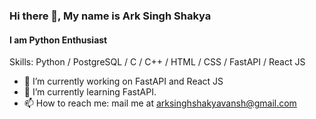 ### Hi there 👋, My name is Ark Singh Shakya
#### I am Python Enthusiast

Skills: Python / PostgreSQL / C / C++ / HTML / CSS / FastAPI / React JS

- 🔭 I’m currently working on FastAPI and React JS 
- 🌱 I’m currently learning FastAPI. 
- 📫 How to reach me: mail me at arksinghshakyavansh@gmail.com 


<!--[<img src='https://cdn.jsdelivr.net/npm/simple-icons@3.0.1/icons/github.svg' alt='github' height='40'>](https://github.com/Void-Ark)  [<img src='https://cdn.jsdelivr.net/npm/simple-icons@3.0.1/icons/linkedin.svg' alt='linkedin' height='40'>](https://www.linkedin.com/in/voidark/)  [<img src='https://cdn.jsdelivr.net/npm/simple-icons@3.0.1/icons/geeksforgeeks.svg' alt='geeksforgeeks' height='40'>](https://auth.geeksforgeeks.org/user/arksinghshakyavansh/practice/)  [<img src='https://cdn.jsdelivr.net/npm/simple-icons@3.0.1/icons/leetcode.svg' alt='leetcode' height='40'>](https://leetcode.com/2001640100066/)  [<img src='https://cdn.jsdelivr.net/npm/simple-icons@3.0.1/icons/codechef.svg' alt='codechef' height='40'>](https://www.codechef.com/users/void_ark)  

[![trophy](https://github-profile-trophy.vercel.app/?username=Void-Ark)](https://github.com/ryo-ma/github-profile-trophy)

[![Top Langs](https://github-readme-stats.vercel.app/api/top-langs/?username=Void-Ark)](https://github.com/anuraghazra/github-readme-stats)

![GitHub stats](https://github-readme-stats.vercel.app/api?username=Void-Ark&show_icons=true)  

![GitHub metrics](https://metrics.lecoq.io/Void-Ark)  

![GitHub streak stats](https://streak-stats.demolab.com/?user=Void-Ark)  
-->

